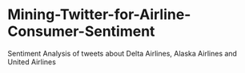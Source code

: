 # Mining-Twitter-for-Airline-Consumer-Sentiment
Sentiment Analysis of tweets about Delta Airlines, Alaska Airlines and United Airlines
